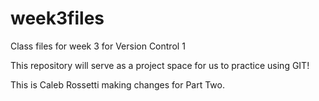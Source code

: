 # week3files
Class files for week 3 for Version Control 1

This repository will serve as a project space for us to practice using GIT!

This is Caleb Rossetti making changes for Part Two.
